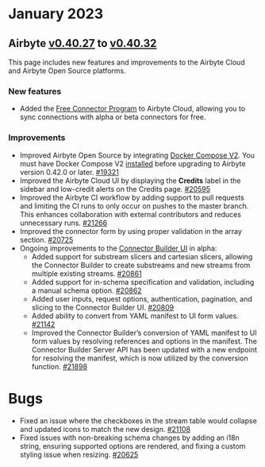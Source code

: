 # January 2023

## Airbyte [v0.40.27](https://github.com/airbytehq/airbyte/releases/tag/v0.40.27) to [v0.40.32](https://github.com/airbytehq/airbyte/releases/tag/v0.40.32)

This page includes new features and improvements to the Airbyte Cloud and Airbyte Open Source
platforms.

### New features

- Added the
  [Free Connector Program](https://docs.airbyte.com/cloud/managing-airbyte-cloud/manage-credits#enroll-in-the-free-connector-program)
  to Airbyte Cloud, allowing you to sync connections with alpha or beta connectors for free.

### Improvements

- Improved Airbyte Open Source by integrating
  [Docker Compose V2](https://docs.docker.com/compose/compose-v2/). You must have Docker Compose V2
  [installed](https://docs.docker.com/compose/install/) before upgrading to Airbyte version 0.42.0
  or later. [#19321](https://github.com/airbytehq/airbyte/pull/19321)
- Improved the Airbyte Cloud UI by displaying the **Credits** label in the sidebar and low-credit
  alerts on the Credits page. [#20595](https://github.com/airbytehq/airbyte/pull/20595)
- Improved the Airbyte CI workflow by adding support to pull requests and limiting the CI runs to
  only occur on pushes to the master branch. This enhances collaboration with external contributors
  and reduces unnecessary runs. [#21266](https://github.com/airbytehq/airbyte/pull/21266)
- Improved the connector form by using proper validation in the array section.
  [#20725](https://github.com/airbytehq/airbyte/pull/20725)
- Ongoing improvements to the
  [Connector Builder UI](https://docs.airbyte.com/connector-development/config-based/connector-builder-ui/?_ga=2.261393869.1948366377.1675105348-1616004530.1663010260)
  in alpha:
  - Added support for substream slicers and cartesian slicers, allowing the Connector Builder to
    create substreams and new streams from multiple existing streams.
    [#20861](https://github.com/airbytehq/airbyte/pull/20861)
  - Added support for in-schema specification and validation, including a manual schema option.
    [#20862](https://github.com/airbytehq/airbyte/pull/20862)
  - Added user inputs, request options, authentication, pagination, and slicing to the Connector
    Builder UI. [#20809](https://github.com/airbytehq/airbyte/pull/20809)
  - Added ability to convert from YAML manifest to UI form values.
    [#21142](https://github.com/airbytehq/airbyte/pull/21142)
  - Improved the Connector Builder’s conversion of YAML manifest to UI form values by resolving
    references and options in the manifest. The Connector Builder Server API has been updated with a
    new endpoint for resolving the manifest, which is now utilized by the conversion function.
    [#21898](https://github.com/airbytehq/airbyte/pull/21898)

# Bugs

- Fixed an issue where the checkboxes in the stream table would collapse and updated icons to match
  the new design. [#21108](https://github.com/airbytehq/airbyte/pull/21108)
- Fixed issues with non-breaking schema changes by adding an i18n string, ensuring supported options
  are rendered, and fixing a custom styling issue when resizing.
  [#20625](https://github.com/airbytehq/airbyte/pull/20625)
